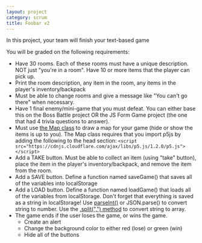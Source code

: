 ```yaml
---
layout: project
category: scrum
title: Foobar v2
---
```

In this project, your team will finish your text-based game

You will be graded on the following requirements:

- Have 30 rooms. Each of these rooms must have a unique description. NOT just "you're in a room". Have 10 or more items that the player can pick up.
- Print the room description, any item in the room, any items in the player's inventory/backpack
- Must be able to change rooms and give a message like "You can't go there" when necessary.
- Have 1 final enemy/mini-game that you must defeat. You can either base this on the Boss Battle project OR the JS Form Game project (the one that had 4 trivia questions to answer).
- Must use [the Map class](https://bradleycodeu.github.io/wd/scrum/map.js) to draw a map for your game (hide or show the items is up to you). The Map class requires that you import p5js by adding the following to the head section: ``` <script src="https://cdnjs.cloudflare.com/ajax/libs/p5.js/1.2.0/p5.js"></script> ```
- Add a TAKE button. Must be able to collect an item (using "take" button), place the item in the player's inventory/backpack, and remove the item from the room.
- Add a SAVE button. Define a function named saveGame() that saves all of the variables into localStorage
- Add a LOAD button. Define a function named loadGame() that loads all of the variables from localStorage. Don't forget that everything is saved as a string in localStorage! Use [parseInt()](https://www.w3schools.com/jsref/jsref_parseint.asp) or JSON.parse() to convert string to number. Use the [.split(",") method](https://www.w3schools.com/jsref/jsref_split.asp) to convert string to array.
- The game ends if the user loses the game, or wins the game.
    * Create an alert
    * Change the background color to either red (lose) or green (win)
    * Hide all of the buttons
